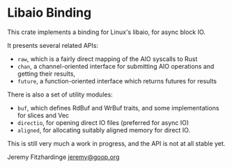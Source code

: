 Libaio Binding
==============

This crate implements a binding for Linux's libaio, for async block IO.

It presents several related APIs:
 * `raw`, which is a fairly direct mapping of the AIO syscalls to Rust
 * `chan`, a channel-oriented interface for submitting AIO operations and getting their results,
 * `future`, a function-oriented interface which returns futures for results

There is also a set of utility modules:
 * `buf`, which defines RdBuf and WrBuf traits, and some implementations for slices and Vec
 * `directio`, for opening direct IO files (preferred for async IO)
 * `aligned`, for allocating suitably aligned memory for direct IO.

This is still very much a work in progress, and the API is not at all stable yet.

Jeremy Fitzhardinge <jeremy@goop.org>
